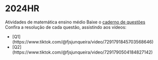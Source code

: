 # 2024HR
Atividades de matemática ensino médio
Baixe o [caderno de questões](questões.pdf)
Confira a resolução de cada questão, assistindo aos vídeos:
<ul>
  <li>[Q1](https://www.tiktok.com/@fjsjunqueira/video/7291791845703568646)</li>
  <li>[Q2](https://www.tiktok.com/@fjsjunqueira/video/7291790504184827142)</li>

